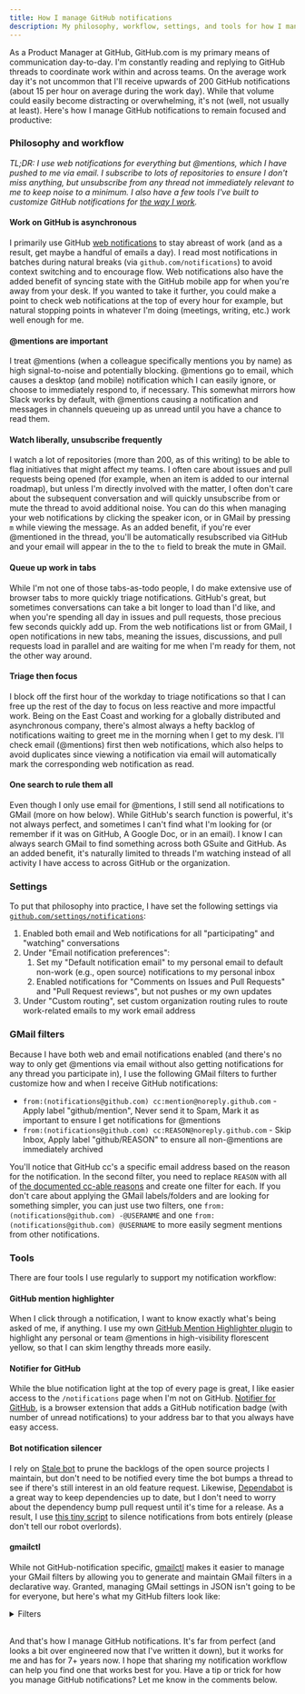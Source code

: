 ```yaml
---
title: How I manage GitHub notifications
description: My philosophy, workflow, settings, and tools for how I manage the never-ending stream of notifications on GitHub.
---
```


As a Product Manager at GitHub, GitHub.com is my primary means of communication day-to-day. I'm constantly reading and replying to GitHub threads to coordinate work within and across teams. On the average work day it's not uncommon that I'll receive upwards of 200 GitHub notifications (about 15 per hour on average during the work day). While that volume could easily become distracting or overwhelming, it's not (well, not usually at least). Here's how I manage GitHub notifications to remain focused and productive:

### Philosophy and workflow

*TL;DR: I use web notifications for everything but @mentions, which I have pushed to me via email. I subscribe to lots of repositories to ensure I don't miss anything, but unsubscribe from any thread not immediately relevant to me to keep noise to a minimum. I also have a few tools I've built to customize GitHub notifications for [the way I work](/2020/08/14/tools-of-the-trade/).*

#### Work on GitHub is asynchronous

I primarily use GitHub [web notifications](https://github.com/notifications) to stay abreast of work (and as a result, get maybe a handful of emails a day). I read most notifications in batches during natural breaks (via `github.com/notifications`) to avoid context switching and to encourage flow. Web notifications also have the added benefit of syncing state with the GitHub mobile app for when you're away from your desk. If you wanted to take it further, you could make a point to check web notifications at the top of every hour for example, but natural stopping points in whatever I'm doing (meetings, writing, etc.) work well enough for me.

#### @mentions are important

I treat @mentions (when a colleague specifically mentions you by name) as high signal-to-noise and potentially blocking. @mentions go to email, which causes a desktop (and mobile) notification which I can easily ignore, or choose to immediately respond to, if necessary. This somewhat mirrors how Slack works by default, with @mentions causing a notification and messages in channels queueing up as unread until you have a chance to read them. 

#### Watch liberally, unsubscribe frequently

I watch a lot of repositories (more than 200, as of this writing) to be able to flag initiatives that might affect my teams. I often care about issues and pull requests being opened (for example, when an item is added to our internal roadmap), but unless I'm directly involved with the matter, I often don't care about the subsequent conversation and will quickly unsubscribe from or mute the thread to avoid additional noise. You can do this when managing your web notifications by clicking the speaker icon, or in GMail by pressing `m` while viewing the message. As an added benefit, if you're ever @mentioned in the thread, you'll be automatically resubscribed via GitHub and your email will appear in the to the `to` field to break the mute in GMail.

#### Queue up work in tabs

While I'm not one of those tabs-as-todo people, I do make extensive use of browser tabs to more quickly triage notifications. GitHub's great, but sometimes conversations can take a bit longer to load than I'd like, and when you're spending all day in issues and pull requests, those precious few seconds quickly add up. From the web notifications list or from GMail, I open notifications in new tabs, meaning the issues, discussions, and pull requests load in parallel and are waiting for me when I'm ready for them, not the other way around.

#### Triage then focus

I block off the first hour of the workday to triage notifications so that I can free up the rest of the day to focus on less reactive and more impactful work. Being on the East Coast and working for a globally distributed and asynchronous company, there's almost always a hefty backlog of notifications waiting to greet me in the morning when I get to my desk. I'll check email (@mentions) first then web notifications, which also helps to avoid duplicates since viewing a notification via email will automatically mark the corresponding web notification as read.

#### One search to rule them all

Even though I only use email for @mentions, I still send all notifications to GMail (more on how below). While GitHub's search function is powerful, it's not always perfect, and sometimes I can't find what I'm looking for (or remember if it was on GitHub, A Google Doc, or in an email). I know I can always search GMail to find something across both GSuite and GitHub. As an added benefit, it's naturally limited to threads I'm watching instead of all activity I have access to across GitHub or the organization.

### Settings

To put that philosophy into practice, I have set the following settings via [`github.com/settings/notifications`](https://github.com/settings/notifications):

1. Enabled both email and Web notifications for all "participating" and "watching" conversations
2. Under "Email notification preferences":
    1. Set my "Default notification email" to my personal email to default non-work (e.g., open source) notifications to my personal inbox
    2. Enabled notifications for "Comments on Issues and Pull Requests" and "Pull Request reviews", but not pushes or my own updates
3. Under "Custom routing", set custom organization routing rules to route work-related emails to my work email address

### GMail filters

Because I have both web and email notifications enabled (and there's no way to only get @mentions via email without also getting notifications for any thread you participate in), I use the following GMail filters to further customize how and when I receive GitHub notifications:

* `from:(notifications@github.com) cc:mention@noreply.github.com` - Apply label "github/mention", Never send it to Spam, Mark it as important to ensure I get notifications for @mentions
* `from:(notifications@github.com) cc:REASON@noreply.github.com` - Skip Inbox, Apply label "github/REASON" to ensure all non-@mentions are immediately archived

You'll notice that GitHub cc's a specific email address based on the reason for the notification. In the second filter, you need to replace `REASON` with all of [the documented cc-able reasons](https://docs.github.com/en/github/managing-subscriptions-and-notifications-on-github/configuring-notifications#filtering-email-notifications) and create one filter for each. If you don't care about applying the GMail labels/folders and are looking for something simpler, you can just use two filters, one `from:(notifications@github.com) -@USERANME` and one `from:(notifications@github.com) @USERNAME` to more easily segment mentions from other notifications. 

### Tools

There are four tools I use regularly to support my notification workflow:

#### GitHub mention highlighter

When I click through a notification, I want to know exactly what's being asked of me, if anything. I use my own [GitHub Mention Highlighter plugin](https://github.com/benbalter/github-mention-highlighter) to highlight any personal or team @mentions in high-visibility florescent yellow, so that I can skim lengthy threads more easily.

#### Notifier for GitHub

While the blue notification light at the top of every page is great, I like easier access to the `/notifications` page when I'm not on GitHub. [Notifier for GitHub](https://github.com/sindresorhus/notifier-for-github), is a browser extension that adds a GitHub notification badge (with number of unread notifications) to your address bar to that you always have easy access.

#### Bot notification silencer

I rely on [Stale bot](https://github.com/probot/stale) to prune the backlogs of the open source projects I maintain, but don't need to be notified every time the bot bumps a thread to see if there's still interest in an old feature request. Likewise, [Dependabot](https://dependabot.com/) is a great way to keep dependencies up to date, but I don't need to worry about the dependency bump pull request until it's time for a release. As a result, I use [this tiny script](https://github.com/benbalter/bot-notification-silencer) to silence notifications from bots entirely (please don't tell our robot overlords).

#### gmailctl

While not GitHub-notification specific, [gmailctl](https://github.com/mbrt/gmailctl) makes it easier to manage your GMail filters by allowing you to generate and maintain GMail filters in a declarative way. Granted, managing GMail settings in JSON isn't going to be for everyone, but here's what my GitHub filters look like:

<details markdown="1">
  <summary>Filters</summary>

```jsonnet
// Non-@mention GitHub notifications
local notifications = [
  { type: 'assign', label: 'assign' },
  { type: 'author', label: 'author' },
  { type: 'comment', label: 'comment' },
  { type: 'manual', label: 'manual' },
  { type: 'push', label: 'push' },
  { type: 'review_requested', label: 'review requested' },
  { type: 'security_alert', label: 'security alert' },
  { type: 'state_change', label: 'state change' },
  { type: 'subscribed', label: 'subscribed' },
  { type: 'team_mention', label: 'team mention' },
  { type: 'your_activity', label: 'your activity' },
];

local notificationFilters = [
  {
    filter: {
      and: [
        { from: 'notifications@github.com' },
        { cc: notification.type + '@noreply.github.com' },
      ],
    },
    actions: {
      archive: true,
      labels: [
        'github/' + notification.label,
      ],
    },
  }
  for notification in notifications
];
```

And

```jsonnet
// GitHub @mentions
{
  filter: {
    and: [
      { from: 'notifications@github.com' },
      { cc: 'mention@noreply.github.com' },
    ],
  },
  actions: {
    labels: ['github/mention'],
    markimportant: true,
    markspam: false,
  },
}
```

</details><br />

And that's how I manage GitHub notifications. It's far from perfect (and looks a bit over engineered now that I've written it down), but it works for me and has for 7+ years now. I hope that sharing my notification workflow can help you find one that works best for you. Have a tip or trick for how you manage GitHub notifications? Let me know in the comments below.